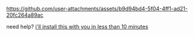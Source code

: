 

https://github.com/user-attachments/assets/b9d94bd4-5f04-4ff1-ad21-20fc264a89ac



need help? [i'll install this with you in less than 10 minutes](https://cal.com/louis030195/screenpipe)

